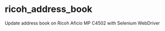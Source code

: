 ricoh_address_book
==================

Update address book on Ricoh Aficio MP C4502 with Selenium WebDriver